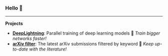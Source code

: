 ### Hello 👋

---

<!--
![Your Repository's Stats](https://github-readme-stats.vercel.app/api?username=pme0&show_icons=true)
![Your Repository's Stats](https://github-readme-stats.vercel.app/api/top-langs/?username=pme0&theme=blue-green)
-->

**Projects**
- [**DeepLightning**][deep_lightning]: Parallel training of deep learning models :mega: *Train bigger networks faster!*
- [**arXiv filter**][arxiv_filter]: The latest arXiv submissions filtered by keyword :mega: *Keep up-to-date with the literature!*


[deep_lightning]: https://github.com/pme0/DeepLightning
[arxiv_filter]: https://github.com/pme0/arXiv-filter


<!--
**pme0/pme0** is a ✨ _special_ ✨ repository because its `README.md` (this file) appears on your GitHub profile.

  - **ViT**: soon
  - **ResNet**: soon
- [**ml-tools**][ml_tools]: reusable snippets and organizers :mega: :loudspeaker: *Deveopment machine learning pipelines faster!*


Here are some ideas to get you started:

- 🔭 I’m currently working on ...
- 🌱 I’m currently learning ...
- 👯 I’m looking to collaborate on ...
- 🤔 I’m looking for help with ...
- 💬 Ask me about ...
- 📫 How to reach me: ...
- 😄 Pronouns: ...
- ⚡ Fun fact: ...

Markdown emojis:
https://github.com/markdown-templates/markdown-emojis

GitHub stats:
<img height="180em" src="https://github-readme-stats.vercel.app/api?username=pme0&show_icons=true&hide_border=true&&count_private=true&include_all_commits=true" />


-->
